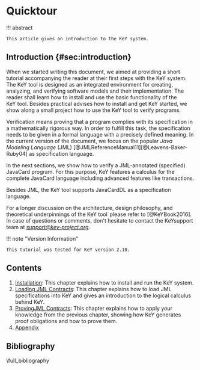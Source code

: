# Quicktour 

!!! abstract 

    This article gives an introduction to the KeY system.


## Introduction {#sec:introduction}

When we started writing this document, we aimed at providing a short
tutorial accompanying the reader at their first steps with the
KeY system. The KeY tool is designed as an integrated
environment for creating, analyzing, and verifying software models and
their implementation. The reader shall learn how to install and use
the basic functionality of the KeY tool. Besides practical
advises how to install and get KeY started, we show along
a small project how to use the KeY tool to verify programs.

Verification means proving that a program complies with its
specification in a mathematically rigorous way. In order to fulfill
this task, the specification needs to be given in a formal language
with a precisely defined meaning. In the current version of the
document, we focus on the popular *Java Modeling Language*
(JML) [@JMLReferenceManual11][@Leavens-Baker-Ruby04] as specification
language.

In the next sections, we show how to verify a JML-annotated
(specified) JavaCard program. For this purpose, KeY features
a calculus for the complete JavaCard language including advanced
features like transactions.

Besides JML, the KeY tool supports JavaCardDL as a specification
language.

For a longer discussion on the architecture, design philosophy, and
theoretical underpinnings of the KeY tool  please refer to
[@KeYBook2016]. In case of questions or comments, don't hesitate to
contact the KeYsupport team at
[*support@key-project.org*](mailto:support@key-project.org).

!!! note "Version Information"

    This tutorial was tested for KeY version 2.10.
    
## Contents

1. [Installation](install.md): This chapter explains how to install and run the KeY system.
2. [Loading JML Contracts](loading.md): This chapter explains how to load JML specifications into KeY and gives an introduction to the logical calculus behind KeY. 
3. [ProvingJML Contracts](proving.md): This chapter explains how to apply your knowledge from the previous chapter, showing how KeY generates proof obligations and how to prove them.
4. [Appendix](appendix.md)


## Bibliography

\full_bibliography

